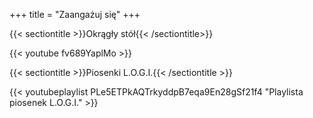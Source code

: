 +++
title = "Zaangażuj się"
+++

{{< sectiontitle >}}Okrągły stół{{< /sectiontitle>}}

{{< youtube fv689YaplMo >}}

{{< sectiontitle >}}Piosenki L.O.G.I.{{< /sectiontitle >}}

{{< youtubeplaylist PLe5ETPkAQTrkyddpB7eqa9En28gSf21f4 "Playlista piosenek L.O.G.I." >}}
